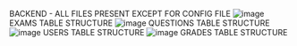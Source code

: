 BACKEND - ALL FILES PRESENT EXCEPT FOR CONFIG FILE
![image](https://user-images.githubusercontent.com/70586786/194128270-cebbf513-aca1-49c7-b48d-bdbf2b29fc77.png)
EXAMS TABLE STRUCTURE
![image](https://user-images.githubusercontent.com/70586786/199297924-d6707596-e169-4a47-b940-2df9bd6b0a5d.png)
QUESTIONS TABLE STRUCTURE
![image](https://user-images.githubusercontent.com/70586786/194128649-825a2937-d97c-4bb6-b795-7a3a6da507d4.png)
USERS TABLE STRUCTURE
![image](https://user-images.githubusercontent.com/70586786/197941903-47fe49b4-5f0d-4ac6-a2cc-5fc100717d61.png)
GRADES TABLE STRUCTURE
